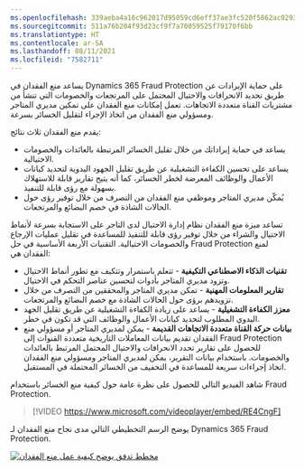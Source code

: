 ```yaml
---
ms.openlocfilehash: 339aeba4a16c962017d95059cd6eff37ae3fc520f5862ac0293e2dd94dd21be1
ms.sourcegitcommit: 511a76b204f93d23cf9f7a70059525f79170f6bb
ms.translationtype: HT
ms.contentlocale: ar-SA
ms.lasthandoff: 08/11/2021
ms.locfileid: "7582711"
---
```

يساعد منع الفقدان في Dynamics 365 Fraud Protection على حماية الإيرادات عن طريق تحديد الانحرافات والاحتيال المحتمل على المرتجعات والخصومات التي تنشأ من مشتريات القناة متعددة الاتجاهات. تعمل إمكانات منع الفقدان على تمكين مديري المتاجر ومسؤولي منع الفقدان من اتخاذ الإجراء لتقليل الخسائر بسرعة.

يقدم منع الفقدان ثلاث نتائج:

- يساعد في حماية إيراداتك من خلال تقليل الخسائر المرتبطة بالعائدات والخصومات الاحتيالية.
- يساعد على تحسين الكفاءة التشغيلية عن طريق تقليل الجهود اليدوية لتحديد كيانات الأعمال والوظائف المعرضة لخطر الخسائر، كما أنه يتيح تقارير قابلة للاستهلاك بسهولة مع رؤى قابلة للتنفيذ.
- يُمكّن مديري المتاجر وموظفي منع الفقدان من التصرف من خلال توفير رؤى حول الحالات الشاذة في خصم البضائع والمرتجعات.

تساعد ميزة منع الفقدان نظام إدارة الاحتيال لدى التاجر على الاستجابة بسرعة لأنماط الاحتيال والشراء من خلال توفير رؤى قابلة للتنفيذ للمساعدة في تقليل عمليات الإرجاع والخصومات الاحتيالية. التقنيات الأربعة الأساسية في حل Fraud Protection لمنع الفقدان هي:

- **تقنيات الذكاء الاصطناعي التكيفية‬** - تتعلم باستمرار وتتكيف مع تطور أنماط الاحتيال وتزود مديري المتاجر بأدوات لتحسين عناصر التحكم في الاحتيال.
- **تقارير المعلومات المهنية** - تمكن مديري المتاجر والمحققين من التصرف من خلال تزويدهم برؤى حول الحالات الشاذة مع خصم البضائع والمرتجعات.
- **معزز الكفاءة التشغيلية** - يساعد على زيادة الكفاءة التشغيلية عن طريق تقليل الجهد اليدوي المطلوب لتحديد كيانات الأعمال والوظائف التي قد تكون في خطر.
- **بيانات حركة القناة متعددة الاتجاهات القديمة** - يمكن لمديري المتاجر أو مسؤولي منع الفقدان تقديم بيانات المعاملات التاريخية متعددة القنوات إلى Fraud Protection للحصول على تقارير تحدد الانحرافات والاحتيال المحتمل المرتبط بالعائدات والخصومات. باستخدام بيانات التقرير، يمكن لمديري المتاجر ومسؤولي منع الفقدان اتخاذ إجراءات سريعة للمساعدة في التخفيف من الخسائر المحتملة في المستقبل.  

شاهد الفيديو التالي للحصول على نظرة عامة حول كيفية منع الخسائر باستخدام Fraud Protection.

> [!VIDEO https://www.microsoft.com/videoplayer/embed/RE4CngF]

يوضح الرسم التخطيطي التالي مدى نجاح منع الفقدان لـ Dynamics 365 Fraud Protection.

 
[ ![مخطط تدفق يوضح كيفية عمل منع الفقدان](../media/loss-prevention-flow.png) ](../media/loss-prevention-flow.png#lightbox)


